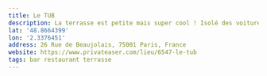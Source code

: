 ```yaml
---
title: Le TUB
description: La terrasse est petite mais super cool ! Isolé des voitures. Les flammekueches sont bonnes.
lat: '48.8664399'
lon: '2.3376451'
address: 26 Rue de Beaujolais, 75001 Paris, France
website: https://www.privateaser.com/lieu/6547-le-tub
tags: bar restaurant terrasse
---
```

